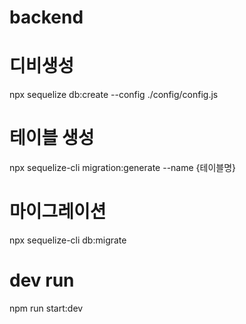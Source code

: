 # backend

# 디비생성

npx sequelize db:create --config ./config/config.js

# 테이블 생성
npx sequelize-cli migration:generate --name {테이블명}

# 마이그레이션
npx sequelize-cli db:migrate

# dev run
npm run start:dev